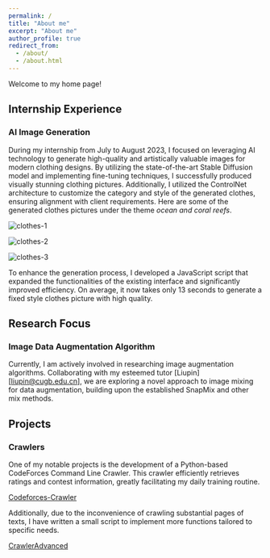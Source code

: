 ```yaml
---
permalink: /
title: "About me"
excerpt: "About me"
author_profile: true
redirect_from: 
  - /about/
  - /about.html
---
```


Welcome to my home page!

## Internship Experience

### AI Image Generation

During my internship from July to August 2023, I focused on leveraging AI technology to generate high-quality and artistically valuable images for modern clothing designs. By utilizing the state-of-the-art Stable Diffusion model and implementing fine-tuning techniques, I successfully produced visually stunning clothing pictures. Additionally, I utilized the ControlNet architecture to customize the category and style of the generated clothes, ensuring alignment with client requirements. Here are some of the generated clothes pictures under the theme *ocean and coral reefs*.

![clothes-1](https://picbedpub-1321448974.cos.ap-hongkong.myqcloud.com/20231030204123-4.png)

![clothes-2](https://picbedpub-1321448974.cos.ap-hongkong.myqcloud.com/20231030204123-3.png)

![clothes-3](https://picbedpub-1321448974.cos.ap-hongkong.myqcloud.com/20231030204123-2.png)

To enhance the generation process, I developed a JavaScript script that expanded the functionalities of the existing interface and significantly improved efficiency. On average, it now takes only 13 seconds to generate a fixed style clothes picture with high quality.



## Research Focus

### Image Data Augmentation Algorithm

Currently, I am actively involved in researching image augmentation algorithms. Collaborating with my esteemed tutor [Liupin][liupin@cugb.edu.cn], we are exploring a novel approach to image mixing for data augmentation, building upon the established SnapMix and other mix methods.



## Projects

### Crawlers

One of my notable projects is the development of a Python-based CodeForces Command Line Crawler. This crawler efficiently retrieves ratings and contest information, greatly facilitating my daily training routine.

[Codeforces-Crawler](https://github.com/Beamstripe/CodeForces-Crawler)

Additionally, due to the inconvenience of crawling substantial pages of texts, I have written a small script to implement more functions tailored to specific needs.

[CrawlerAdvanced](https://github.com/Beamstripe/CodeForces-Crawler/blob/main/novelCrawlerAdvanced.py)
